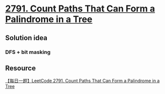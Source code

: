 # [2791. Count Paths That Can Form a Palindrome in a Tree](https://leetcode.com/problems/count-paths-that-can-form-a-palindrome-in-a-tree/description/)

## Solution idea
### DFS + bit masking

## Resource
[【每日一题】LeetCode 2791. Count Paths That Can Form a Palindrome in a Tree](https://www.youtube.com/watch?v=0zYmFi4FmTA&ab_channel=HuifengGuan)